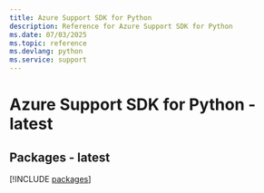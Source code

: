 ```yaml
---
title: Azure Support SDK for Python
description: Reference for Azure Support SDK for Python
ms.date: 07/03/2025
ms.topic: reference
ms.devlang: python
ms.service: support
---
```

# Azure Support SDK for Python - latest
## Packages - latest
[!INCLUDE [packages](support-index.md)]